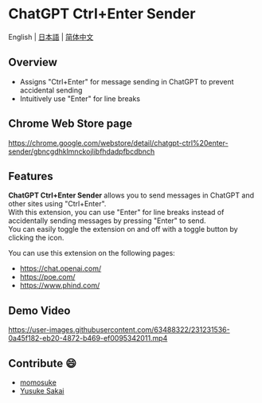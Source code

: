 # ChatGPT Ctrl+Enter Sender

English | [日本語](README_JA.md) | [简体中文](README_CH.md)

## Overview

* Assigns "Ctrl+Enter" for message sending in ChatGPT to prevent accidental sending
* Intuitively use "Enter" for line breaks

## Chrome Web Store page

https://chrome.google.com/webstore/detail/chatgpt-ctrl%20enter-sender/gbncgdhklmnckojlibfhdadpfbcdbnch

## Features

**ChatGPT Ctrl+Enter Sender** allows you to send messages in ChatGPT and other sites using "Ctrl+Enter".<br>
With this extension, you can use "Enter" for line breaks instead of accidentally sending messages by pressing "Enter" to send.<br>
You can easily toggle the extension on and off with a toggle button by clicking the icon.

You can use this extension on the following pages:
* https://chat.openai.com/
* https://poe.com/
* https://www.phind.com/

## Demo Video

https://user-images.githubusercontent.com/63488322/231231536-0a45f182-eb20-4872-b469-ef0095342011.mp4

## Contribute :smile:

* [momosuke](https://github.com/ry0y4n)
* [Yusuke Sakai](https://github.com/ore88ore)
